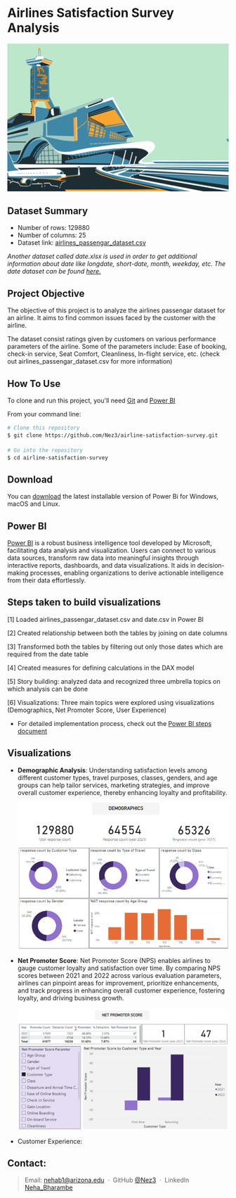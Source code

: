 
# Airlines Satisfaction Survey Analysis

![logo](https://github.com/Nez3/airline-satisfaction-survey/blob/main/airline_gif.gif?raw=true)


## Dataset Summary

* Number of rows: 129880
* Number of columns: 25
* Dataset link: [airlines_passengar_dataset.csv](https://github.com/Nez3/airline-satisfaction-survey/blob/85d0b905253959711d31a95f7ad8aa2f676fcdfe/airline_passenger_satisfaction.csv)


*Another dataset called date.xlsx is used in order to get additional information about date like longdate, short-date, month, weekday, etc. The date dataset can be found [here.](https://github.com/Nez3/airline-satisfaction-survey/blob/main/Date_table.xlsx)*
## Project Objective
The objective of this project is to analyze the airlines passengar dataset for an airline. It aims to find common issues faced by the customer with the airline.

The dataset consist ratings given by customers on various performance parameters of the airline. Some of the parameters include: Ease of booking, check-in service, Seat Comfort, Cleanliness, In-flight service, etc. (check out airlines_passengar_dataset.csv for more information)

## How To Use

To clone and run this project, you'll need [Git](https://git-scm.com) and [Power BI](https://powerbi.microsoft.com/en-us/downloads/)

From your command line:

```bash
# Clone this repository
$ git clone https://github.com/Nez3/airline-satisfaction-survey.git

# Go into the repository
$ cd airline-satisfaction-survey

```

## Download

You can [download](https://powerbi.microsoft.com/en-us/downloads/) the latest installable version of Power Bi for Windows, macOS and Linux.

## Power BI
[Power BI](https://learn.microsoft.com/en-us/power-bi/) is a robust business intelligence tool developed by Microsoft, facilitating data analysis and visualization. Users can connect to various data sources, transform raw data into meaningful insights through interactive reports, dashboards, and data visualizations. It aids in decision-making processes, enabling organizations to derive actionable intelligence from their data effortlessly.


## Steps taken to build visualizations

[1] Loaded airlines_passengar_dataset.csv and date.csv in Power BI

[2] Created relationship between both the tables by joining on date columns

[3] Transformed both the tables by filtering out only those dates which are required from the date table

[4] Created measures for defining calculations in the DAX model

[5] Story building: analyzed data and recognized three umbrella topics on which analysis can be done

[6] Visualizations: Three main topics were explored using visualizations (Demographics, Net Promoter Score, User Experience)

* For detailed implementation process, check out the [Power BI steps document]()

## Visualizations

* **Demographic Analysis**:
  Understanding satisfaction levels among different customer types, travel purposes, classes, genders, and age groups can help tailor services, marketing strategies, and improve overall customer experience, thereby enhancing loyalty and profitability.

  ![Demographics](https://github.com/Nez3/airline-satisfaction-survey/blob/main/visualizations/demographic_analysis.png?raw=true)

* **Net Promoter Score**: Net Promoter Score (NPS) enables airlines to gauge customer loyalty and satisfaction over time. By comparing NPS scores between 2021 and 2022 across various evaluation parameters, airlines can pinpoint areas for improvement, prioritize enhancements, and track progress in enhancing overall customer experience, fostering loyalty, and driving business growth.

  ![NPS](https://github.com/Nez3/airline-satisfaction-survey/blob/main/visualizations/NPS_analysis.png?raw=true)

* Customer Experience:




## Contact:
> Email: [nehab1@arizona.edu](mailto:nehab1@arizona.edu) &nbsp;&middot;&nbsp;
> GitHub [@Nez3](https://github.com/Nez3) &nbsp;&middot;&nbsp;
> LinkedIn [Neha_Bharambe](https://www.linkedin.com/in/neha-bharambe21/)

